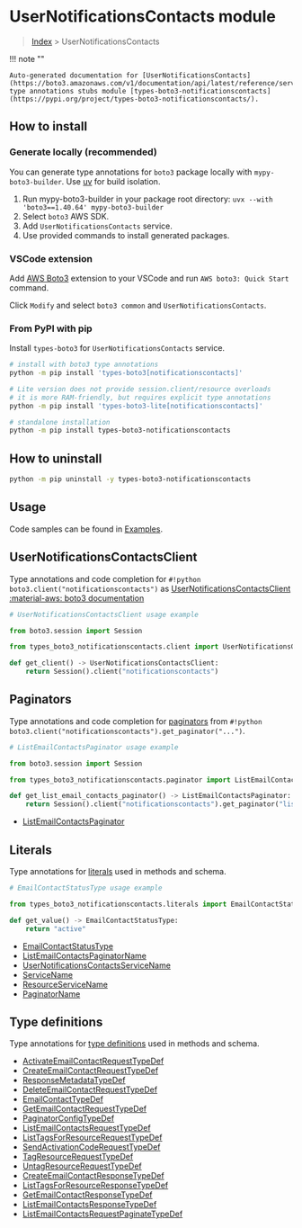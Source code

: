 #  UserNotificationsContacts module

> [Index](../README.md) > UserNotificationsContacts

!!! note ""

    Auto-generated documentation for [UserNotificationsContacts](https://boto3.amazonaws.com/v1/documentation/api/latest/reference/services/notificationscontacts.html#usernotificationscontacts)
    type annotations stubs module [types-boto3-notificationscontacts](https://pypi.org/project/types-boto3-notificationscontacts/).

## How to install

### Generate locally (recommended)

You can generate type annotations for `boto3` package locally with `mypy-boto3-builder`.
Use [uv](https://docs.astral.sh/uv/getting-started/installation/) for build isolation.

1. Run mypy-boto3-builder in your package root directory: `uvx --with 'boto3==1.40.64' mypy-boto3-builder`
1. Select `boto3` AWS SDK.
1. Add `UserNotificationsContacts` service.
1. Use provided commands to install generated packages.


### VSCode extension

Add [AWS Boto3](https://marketplace.visualstudio.com/items?itemName=Boto3typed.boto3-ide)
extension to your VSCode and run `AWS boto3: Quick Start` command.

Click `Modify` and select `boto3 common` and `UserNotificationsContacts`.


### From PyPI with pip

Install `types-boto3` for `UserNotificationsContacts` service.

```bash
# install with boto3 type annotations
python -m pip install 'types-boto3[notificationscontacts]'

# Lite version does not provide session.client/resource overloads
# it is more RAM-friendly, but requires explicit type annotations
python -m pip install 'types-boto3-lite[notificationscontacts]'

# standalone installation
python -m pip install types-boto3-notificationscontacts
```



## How to uninstall

```bash
python -m pip uninstall -y types-boto3-notificationscontacts
```

## Usage

Code samples can be found in [Examples](./usage.md).

## UserNotificationsContactsClient

Type annotations and code completion for  `#!python boto3.client("notificationscontacts")` as [UserNotificationsContactsClient](./client.md)
[:material-aws: boto3 documentation](https://boto3.amazonaws.com/v1/documentation/api/latest/reference/services/notificationscontacts.html#UserNotificationsContacts.Client)

```python
# UserNotificationsContactsClient usage example

from boto3.session import Session

from types_boto3_notificationscontacts.client import UserNotificationsContactsClient

def get_client() -> UserNotificationsContactsClient:
    return Session().client("notificationscontacts")
```


## Paginators

Type annotations and code completion for [paginators](./paginators.md)
from `#!python boto3.client("notificationscontacts").get_paginator("...")`.

```python
# ListEmailContactsPaginator usage example

from boto3.session import Session

from types_boto3_notificationscontacts.paginator import ListEmailContactsPaginator

def get_list_email_contacts_paginator() -> ListEmailContactsPaginator:
    return Session().client("notificationscontacts").get_paginator("list_email_contacts"))
```

- [ListEmailContactsPaginator](./paginators.md#listemailcontactspaginator)









## Literals

Type annotations for [literals](./literals.md) used in methods and schema.

```python
# EmailContactStatusType usage example

from types_boto3_notificationscontacts.literals import EmailContactStatusType

def get_value() -> EmailContactStatusType:
    return "active"
```

- [EmailContactStatusType](./literals.md#emailcontactstatustype)
- [ListEmailContactsPaginatorName](./literals.md#listemailcontactspaginatorname)
- [UserNotificationsContactsServiceName](./literals.md#usernotificationscontactsservicename)
- [ServiceName](./literals.md#servicename)
- [ResourceServiceName](./literals.md#resourceservicename)
- [PaginatorName](./literals.md#paginatorname)




## Type definitions

Type annotations for [type definitions](./type_defs.md) used in methods and schema.

- [ActivateEmailContactRequestTypeDef](./type_defs.md#activateemailcontactrequesttypedef)
- [CreateEmailContactRequestTypeDef](./type_defs.md#createemailcontactrequesttypedef)
- [ResponseMetadataTypeDef](./type_defs.md#responsemetadatatypedef)
- [DeleteEmailContactRequestTypeDef](./type_defs.md#deleteemailcontactrequesttypedef)
- [EmailContactTypeDef](./type_defs.md#emailcontacttypedef)
- [GetEmailContactRequestTypeDef](./type_defs.md#getemailcontactrequesttypedef)
- [PaginatorConfigTypeDef](./type_defs.md#paginatorconfigtypedef)
- [ListEmailContactsRequestTypeDef](./type_defs.md#listemailcontactsrequesttypedef)
- [ListTagsForResourceRequestTypeDef](./type_defs.md#listtagsforresourcerequesttypedef)
- [SendActivationCodeRequestTypeDef](./type_defs.md#sendactivationcoderequesttypedef)
- [TagResourceRequestTypeDef](./type_defs.md#tagresourcerequesttypedef)
- [UntagResourceRequestTypeDef](./type_defs.md#untagresourcerequesttypedef)
- [CreateEmailContactResponseTypeDef](./type_defs.md#createemailcontactresponsetypedef)
- [ListTagsForResourceResponseTypeDef](./type_defs.md#listtagsforresourceresponsetypedef)
- [GetEmailContactResponseTypeDef](./type_defs.md#getemailcontactresponsetypedef)
- [ListEmailContactsResponseTypeDef](./type_defs.md#listemailcontactsresponsetypedef)
- [ListEmailContactsRequestPaginateTypeDef](./type_defs.md#listemailcontactsrequestpaginatetypedef)

